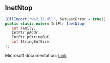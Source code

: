 ## InetNtop

```csharp
[DllImport("ws2_32.dll", SetLastError = true)]
public static extern IntPtr InetNtop(
   int Family,
   IntPtr pAddr,
   IntPtr pStringBuf,
   int StringBufSize
);
```

Microsoft documentation: [Link](https://learn.microsoft.com/en-us/windows/win32/api/ws2tcpip/nf-ws2tcpip-inetntopw)

